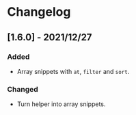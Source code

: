 # Changelog

<!-- http://keepachangelog.com/en/1.0.0/
Added       for new features.
Changed     for changes in existing functionality.
Deprecated  for once-stable features removed in upcoming releases.
Removed     for deprecated features removed in this release.
Fixed       for any bug fixes.
Security    to invite users to upgrade in case of vulnerabilities.
-->

## [1.6.0] - 2021/12/27

### Added

- Array snippets with `at`, `filter` and `sort`.

### Changed

- Turn helper into array snippets.
